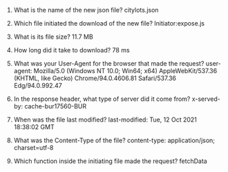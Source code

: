 1. What is the name of the new json file?
citylots.json

2. Which file initiated the download of the new file?
Initiator:expose.js

3. What is its file size?
11.7 MB

4. How long did it take to download?
78 ms

5. What was your User-Agent for the browser that made the request?
user-agent: Mozilla/5.0 (Windows NT 10.0; Win64; x64) AppleWebKit/537.36 (KHTML, like Gecko) Chrome/94.0.4606.81 Safari/537.36 Edg/94.0.992.47

6. In the response header, what type of server did it come from?
x-served-by: cache-bur17560-BUR

7. When was the file last modified?
last-modified: Tue, 12 Oct 2021 18:38:02 GMT

8. What was the Content-Type of the file?
content-type: application/json; charset=utf-8

9. Which function inside the initiating file made the request?
fetchData
